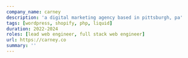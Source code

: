 ```yaml
---
company_name: carney
description: 'a digital marketing agency based in pittsburgh, pa'
tags: [wordpress, shopify, php, liquid]
duration: 2022-2024
roles: [lead web engineer, full stack web engineer]
url: https://carney.co
summary: ''
---
```

